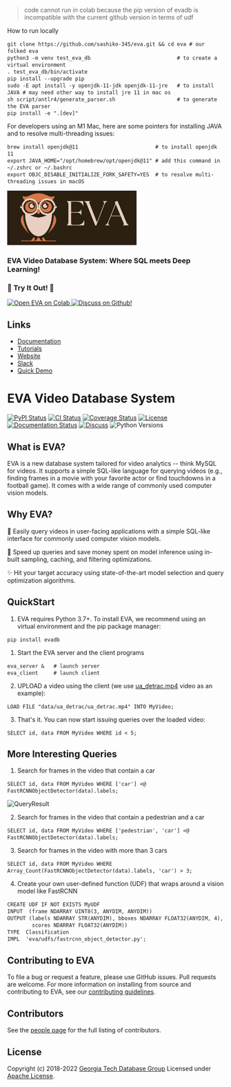> code cannot run in colab because the pip version of evadb is incompatible with the current github version in terms of udf

How to run locally 

```
git clone https://github.com/sashiko-345/eva.git && cd eva # our folked eva
python3 -m venv test_eva_db                            # to create a virtual environment
. test_eva_db/bin/activate
pip install --upgrade pip
sudo -E apt install -y openjdk-11-jdk openjdk-11-jre   # to install JAVA # may need other way to install jre 11 in mac os
sh script/antlr4/generate_parser.sh                    # to generate the EVA parser
pip install -e ".[dev]"
```

For developers using an M1 Mac, here are some pointers for installing JAVA and to resolve multi-threading issues:
```
brew install openjdk@11                         # to install openjdk 11
export JAVA_HOME="/opt/homebrew/opt/openjdk@11" # add this command in ~/.zshrc or ~/.bashrc
export OBJC_DISABLE_INITIALIZE_FORK_SAFETY=YES  # to resolve multi-threading issues in macOS
```
<div >
  <a href="https://georgia-tech-db.github.io/eva/index.html">
    <img src="https://raw.githubusercontent.com/georgia-tech-db/eva/master/docs/Logo.png" alt="EVA" width="300px" margin-left="-5px">
  </a>
  <h3>EVA Video Database System: Where SQL meets Deep Learning!</h3>
  <div>
        <h3>🌟 Try It Out! 🌟</h3>
        <a href="https://colab.research.google.com/github/georgia-tech-db/eva/blob/master/tutorials/02-object-detection.ipynb">
            <img src="https://colab.research.google.com/assets/colab-badge.svg" alt="Open EVA on Colab"/>
        </a>
        <a href="https://github.com/georgia-tech-db/eva/discussions">
            <img alt="Discuss on Github!" src="https://img.shields.io/badge/-Discuss%20on%20Github!-blueviolet">
        </a>
    </div>
</div>

## Links
* [Documentation](https://evadb.readthedocs.io/en/latest/)
* [Tutorials](https://github.com/georgia-tech-db/eva/tree/master/tutorials)
* [Website](https://georgia-tech-db.github.io/eva/index.html)
* [Slack](https://join.slack.com/t/eva-db/shared_invite/zt-1i10zyddy-PlJ4iawLdurDv~aIAq90Dg)
* [Quick Demo](https://ada-00.cc.gatech.edu/eva/playground)

# EVA Video Database System

[![PyPI Status](https://img.shields.io/pypi/v/evadb.svg)](https://pypi.org/project/evadb)
[![CI Status](https://circleci.com/gh/georgia-tech-db/eva.svg?style=svg)](https://circleci.com/gh/georgia-tech-db/eva)
[![Coverage Status](https://coveralls.io/repos/github/georgia-tech-db/eva/badge.svg?branch=master)](https://coveralls.io/github/georgia-tech-db/eva?branch=master)
[![License](https://img.shields.io/badge/license-Apache%202-brightgreen.svg?logo=apache)](https://github.com/georgia-tech-db/eva/blob/master/LICENSE.txt)
[![Documentation Status](https://readthedocs.org/projects/exvian/badge/?version=latest)](https://evadb.readthedocs.io/en/latest/index.html)
[![Discuss](https://img.shields.io/badge/-Discuss!-blueviolet)](https://github.com/georgia-tech-db/eva/discussions)
![Python Versions](https://img.shields.io/badge/Python--versions-3.7+-brightgreen)

## What is EVA?

EVA is a new database system tailored for video analytics -- think MySQL for videos. It supports a simple SQL-like language for querying videos (e.g., finding frames in a movie with your favorite actor or find touchdowns in a football game). It comes with a wide range of commonly used computer vision models.

## Why EVA? ##

👀 Easily query videos in user-facing applications with a simple SQL-like interface for commonly used computer vision models.

🚅 Speed up queries and save money spent on model inference using in-built sampling, caching, and filtering optimizations.

✨ Hit your target accuracy using state-of-the-art model selection and query optimization algorithms.

## QuickStart

1. EVA requires Python 3.7+. To install EVA, we recommend using an virtual environment and the pip package manager:

```shell
pip install evadb
```

1. Start the EVA server and the client programs
```shell
eva_server &   # launch server
eva_client     # launch client
```

2. UPLOAD a video using the client (we use [ua_detrac.mp4](data/ua_detrac/ua_detrac.mp4) video as an example):

```mysql
LOAD FILE "data/ua_detrac/ua_detrac.mp4" INTO MyVideo;
```

3. That's it. You can now start issuing queries over the loaded video:

```mysql
SELECT id, data FROM MyVideo WHERE id < 5;
```

## More Interesting Queries

1. Search for frames in the video that contain a car

```mysql
SELECT id, data FROM MyVideo WHERE ['car'] <@ FastRCNNObjectDetector(data).labels;
```
![QueryResult](https://georgia-tech-db.github.io/eva/Img/car.gif)

2. Search for frames in the video that contain a pedestrian and a car

```mysql
SELECT id, data FROM MyVideo WHERE ['pedestrian', 'car'] <@ FastRCNNObjectDetector(data).labels;
```

3. Search for frames in the video with more than 3 cars

```mysql
SELECT id, data FROM MyVideo WHERE Array_Count(FastRCNNObjectDetector(data).labels, 'car') > 3;
```

4. Create your own user-defined function (UDF) that wraps around a vision model like FastRCNN
```mysql
CREATE UDF IF NOT EXISTS MyUDF
INPUT  (frame NDARRAY UINT8(3, ANYDIM, ANYDIM))
OUTPUT (labels NDARRAY STR(ANYDIM), bboxes NDARRAY FLOAT32(ANYDIM, 4),
        scores NDARRAY FLOAT32(ANYDIM))
TYPE  Classification
IMPL  'eva/udfs/fastrcnn_object_detector.py';
```

## Contributing to EVA

To file a bug or request a feature, please use GitHub issues. Pull requests are welcome.
For more information on installing from source and contributing to EVA, see our
[contributing guidelines](https://evadb.readthedocs.io/en/latest/source/contribute/index.html).

## Contributors

See the [people page](https://github.com/georgia-tech-db/eva/graphs/contributors) for the full listing of contributors.

## License
Copyright (c) 2018-2022 [Georgia Tech Database Group](http://db.cc.gatech.edu/)
Licensed under [Apache License](LICENSE).
